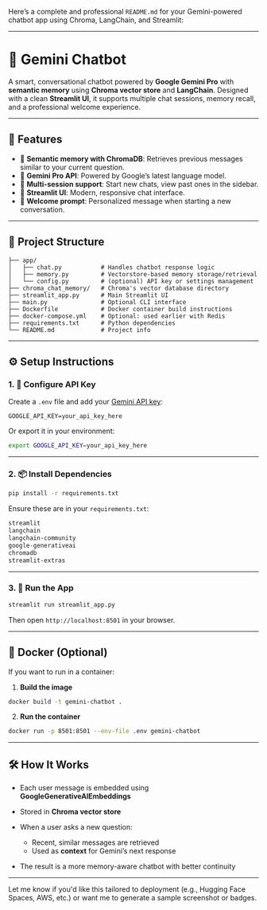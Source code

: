 Here’s a complete and professional `README.md` for your Gemini-powered chatbot app using Chroma, LangChain, and Streamlit:

---

# 💬 Gemini Chatbot

A smart, conversational chatbot powered by **Google Gemini Pro** with **semantic memory** using **Chroma vector store** and **LangChain**. Designed with a clean **Streamlit UI**, it supports multiple chat sessions, memory recall, and a professional welcome experience.

---

## 🚀 Features

* 🔎 **Semantic memory with ChromaDB**: Retrieves previous messages similar to your current question.
* 🧠 **Gemini Pro API**: Powered by Google’s latest language model.
* 💬 **Multi-session support**: Start new chats, view past ones in the sidebar.
* 🎨 **Streamlit UI**: Modern, responsive chat interface.
* 📝 **Welcome prompt**: Personalized message when starting a new conversation.

---

## 📁 Project Structure

```
├── app/
│   ├── chat.py           # Handles chatbot response logic
│   ├── memory.py         # Vectorstore-based memory storage/retrieval
│   └── config.py         # (optional) API key or settings management
├── chroma_chat_memory/   # Chroma's vector database directory
├── streamlit_app.py      # Main Streamlit UI
├── main.py               # Optional CLI interface
├── Dockerfile            # Docker container build instructions
├── docker-compose.yml    # Optional: used earlier with Redis
├── requirements.txt      # Python dependencies
└── README.md             # Project info
```

---

## ⚙️ Setup Instructions

### 1. 🔑 Configure API Key

Create a `.env` file and add your [Gemini API key](https://makersuite.google.com/app/apikey):

```
GOOGLE_API_KEY=your_api_key_here
```

Or export it in your environment:

```bash
export GOOGLE_API_KEY=your_api_key_here
```

---

### 2. 📦 Install Dependencies

```bash
pip install -r requirements.txt
```

Ensure these are in your `requirements.txt`:

```txt
streamlit
langchain
langchain-community
google-generativeai
chromadb
streamlit-extras
```

---

### 3. 🧪 Run the App

```bash
streamlit run streamlit_app.py
```

Then open `http://localhost:8501` in your browser.

---

## 🐳 Docker (Optional)

If you want to run in a container:

1. **Build the image**

```bash
docker build -t gemini-chatbot .
```

2. **Run the container**

```bash
docker run -p 8501:8501 --env-file .env gemini-chatbot
```

---

## 🛠 How It Works

* Each user message is embedded using **GoogleGenerativeAIEmbeddings**
* Stored in **Chroma vector store**
* When a user asks a new question:

  * Recent, similar messages are retrieved
  * Used as **context** for Gemini’s next response
* The result is a more memory-aware chatbot with better continuity

---

Let me know if you'd like this tailored to deployment (e.g., Hugging Face Spaces, AWS, etc.) or want me to generate a sample screenshot or badges.
